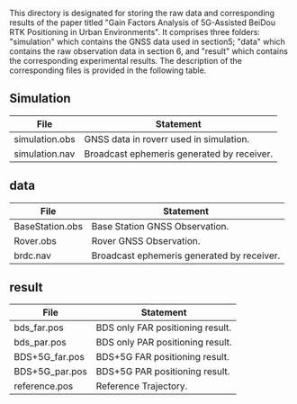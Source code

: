 This directory is designated for storing the raw data and corresponding results of the paper titled "Gain Factors Analysis of 5G-Assisted BeiDou RTK Positioning in Urban Environments". It comprises three folders: "simulation" which contains the GNSS data used in section5; "data" which contains the raw observation data in section 6, and "result" which contains the corresponding experimental results. The description of the corresponding files is provided in the following table.

## Simulation

| File           | Statement                                  |
| -------------- | ------------------------------------------ |
| simulation.obs | GNSS data in roverr used in simulation.    |
| simulation.nav | Broadcast ephemeris generated by receiver. |




## data

| File            | Statement                                  |
| --------------- | ------------------------------------------ |
| BaseStation.obs | Base Station GNSS Observation.             |
| Rover.obs       | Rover GNSS Observation.                    |
| brdc.nav        | Broadcast ephemeris generated by receiver. |



## result

| File           | Statement                        |
| -------------- | -------------------------------- |
| bds_far.pos    | BDS only FAR positioning result. |
| bds_par.pos    | BDS only PAR positioning result. |
| BDS+5G_far.pos | BDS+5G FAR positioning result.   |
| BDS+5G_par.pos | BDS+5G PAR positioning result.   |
| reference.pos  | Reference Trajectory.            |

